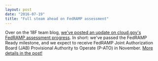 ```yaml
---
layout: post
date: "2016-07-19"
title: "Full steam ahead on FedRAMP assessment"
---
```


Over on the 18F team blog, [we've posted an update on cloud.gov's FedRAMP assessment progress](https://18f.gsa.gov/2016/07/18/cloud-gov-full-steam-ahead-fedramp-assessment-process/). In short: we've passed the FedRAMP Ready milestone, and we expect to receive FedRAMP Joint Authorization Board (JAB) Provisional Authority to Operate (P-ATO) in November. [More details in the post!](https://18f.gsa.gov/2016/07/18/cloud-gov-full-steam-ahead-fedramp-assessment-process/)
